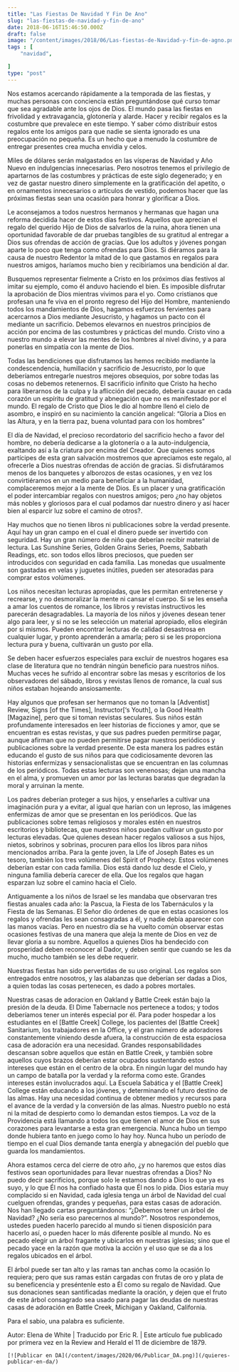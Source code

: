```yaml
---
title: "Las Fiestas De Navidad Y Fin De Ano"
slug: "las-fiestas-de-navidad-y-fin-de-ano"
date: 2018-06-16T15:46:50.000Z
draft: false
image: "/content/images/2018/06/Las-fiestas-de-Navidad-y-fin-de-agno.png"
tags : [
    "navidad",

]
type: "post"
---
```


   Nos estamos acercando rápidamente a la temporada de las fiestas, y muchas personas con conciencia están preguntándose qué curso tomar que sea agradable ante los ojos de Dios. El mundo pasa las fiestas en frivolidad y extravagancia, glotonería y alarde. Hacer y recibir regalos es la costumbre que prevalece en este tiempo. Y saber cómo distribuir estos regalos ente los amigos para que nadie se sienta ignorado es una preocupación no pequeña. Es un hecho que a menudo la costumbre de entregar presentes crea mucha envidia y celos.

 Miles de dólares serán malgastados en las vísperas de Navidad y Año Nuevo en indulgencias innecesarias. Pero nosotros tenemos el privilegio de apartarnos de las costumbres y prácticas de este siglo degenerado; y en vez de gastar nuestro dinero simplemente en la gratificación del apetito, o en ornamentos innecesarios o artículos de vestido, podemos hacer que las próximas fiestas sean una ocasión para honrar y glorificar a Dios.

 Le aconsejamos a todos nuestros hermanos y hermanas que hagan una reforma decidida hacer de estos días festivos. Aquellos que aprecian el regalo del querido Hijo de Dios de salvarlos de la ruina, ahora tienen una oportunidad favorable de dar pruebas tangibles de su gratitud al entregar a Dios sus ofrendas de acción de gracias. Que los adultos y jóvenes pongan aparte lo poco que tenga como ofrendas para Dios. Si diéramos para la causa de nuestro Redentor la mitad de lo que gastamos en regalos para nuestros amigos, haríamos mucho bien y recibiríamos una bendición al dar.

 Busquemos representar fielmente a Cristo en los próximos días festivos al imitar su ejemplo, como él anduvo haciendo el bien. Es imposible disfrutar la aprobación de Dios mientras vivimos para el yo. Como cristianos que profesan una fe viva en el pronto regreso del Hijo del Hombre, manteniendo todos los mandamientos de Dios, hagamos esfuerzos fervientes para acercarnos a Dios mediante Jesucristo, y hagamos un pacto con él mediante un sacrificio. Debemos elevarnos en nuestros principios de acción por encima de las costumbres y prácticas del mundo. Cristo vino a nuestro mundo a elevar las mentes de los hombres al nivel divino, y a para ponerlas en simpatía con la mente de Dios.

 Todas las bendiciones que disfrutamos las hemos recibido mediante la condescendencia, humillación y sacrificio de Jesucristo, por lo que deberíamos entregarle nuestros mejores obsequios, por sobre todas las cosas no debemos retenernos. El sacrificio infinito que Cristo ha hecho para liberarnos de la culpa y la aflicción del pecado, debería causar en cada corazón un espíritu de gratitud y abnegación que no es manifestado por el mundo. El regalo de Cristo que Dios le dio al hombre llenó el cielo de asombro, e inspiró en su nacimiento la canción angelical: “Gloria a Dios en las Altura, y en la tierra paz, buena voluntad para con los hombres”

 El día de Navidad, el precioso recordatorio del sacrificio hecho a favor del hombre, no debería dedicarse a la glotonería o a la auto-indulgencia, exaltando así a la criatura por encima del Creador. Que quienes somos partícipes de esta gran salvación mostremos que apreciamos este regalo, al ofrecerle a Dios nuestras ofrendas de acción de gracias. Si disfrutáramos menos de los banquetes y alborozos de estas ocasiones, y en vez los convirtiéramos en un medio para beneficiar a la humanidad, complaceremos mejor a la mente de Dios. Es un placer y una gratificación el poder intercambiar regalos con nuestros amigos; pero ¿no hay objetos más nobles y gloriosos para el cual podamos dar nuestro dinero y así hacer bien al esparcir luz sobre el camino de otros?.

 Hay muchos que no tienen libros ni publicaciones sobre la verdad presente. Aquí hay un gran campo en el cual el dinero puede ser invertido con seguridad. Hay un gran número de niño que deberían recibir material de lectura. Las Sunshine Series, Golden Grains Series, Poems, Sabbath Readings, etc. son todos ellos libros preciosos, que pueden ser introducidos con seguridad en cada familia. Las monedas que usualmente son gastadas en velas y juguetes inútiles, pueden ser atesoradas para comprar estos volúmenes.

 Los niños necesitan lecturas apropiadas, que les permitan entretenerse y recrearse, y no desmoralizar la mente ni cansar el cuerpo. Si se les enseña a amar los cuentos de romance, los libros y revistas instructivos les parecerán desagradables. La mayoría de los niños y jóvenes desean tener algo para leer, y si no se les selección un material apropiado, ellos elegirán por si mismos. Pueden encontrar lecturas de calidad desastrosa en cualquier lugar, y pronto aprenderán a amarla; pero si se les proporciona lectura pura y buena, cultivarán un gusto por ella.

 Se deben hacer esfuerzos especiales para excluir de nuestros hogares esa clase de literatura que no tendrán ningún beneficio para nuestros niños. Muchas veces he sufrido al encontrar sobre las mesas y escritorios de los observadores del sábado, libros y revistas llenos de romance, la cual sus niños estaban hojeando ansiosamente.

 Hay algunos que profesan ser hermanos que no toman la [Adventist] Review, Signs [of the Times], Instructor[‘s Youth], o la Good Health [Magazine], pero que si toman revistas seculares. Sus niños están profundamente interesados en leer historias de ficciones y amor, que se encuentran es estas revistas, y que sus padres pueden permitirse pagar, aunque afirman que no pueden permitirse pagar nuestros periódicos y publicaciones sobre la verdad presente. De esta manera los padres están educando el gusto de sus niños para que codiciosamente devoren las historias enfermizas y sensacionalistas que se encuentran en las columnas de los periódicos. Todas estas lecturas son venenosas; dejan una mancha en el alma, y promueven un amor por las lecturas baratas que degradan la moral y arruinan la mente.

 Los padres deberían proteger a sus hijos, y enseñarles a cultivar una imaginación pura y a evitar, al igual que harían con un leproso, las imágenes enfermizas de amor que se presentan en los periódicos. Que las publicaciones sobre temas religiosos y morales estén en nuestros escritorios y bibliotecas, que nuestros niños puedan cultivar un gusto por lecturas elevadas. Que quienes desean hacer regalos valiosos a sus hijos, nietos, sobrinos y sobrinas, procuren para ellos los libros para niños mencionados arriba. Para la gente joven, la Life of Joseph Bates es un tesoro, también los tres volúmenes del Spirit of Prophecy. Estos volúmenes deberían estar con cada familia. Dios está dando luz desde el Cielo, y ninguna familia debería carecer de ella. Que los regalos que hagan esparzan luz sobre el camino hacia el Cielo.

 Antiguamente a los niños de Israel se les mandaba que observaran tres fiestas anuales cada año: la Pascua, la Fiesta de los Tabernáculos y la Fiesta de las Semanas. El Señor dio órdenes de que en estas ocasiones los regalos y ofrendas les sean consagradas a él, y nadie debía aparecer con las manos vacías. Pero en nuestro día se ha vuelto común observar estas ocasiones festivas de una manera que aleja la mente de Dios en vez de llevar gloria a su nombre. Aquellos a quienes Dios ha bendecido con prosperidad deben reconocer al Dador, y deben sentir que cuando se les da mucho, mucho también se les debe requerir.

 Nuestras fiestas han sido pervertidas de su uso original. Los regalos son entregados entre nosotros, y las alabanzas que deberían ser dadas a Dios, a quien todas las cosas pertenecen, es dado a pobres mortales.

 Nuestras casas de adoracion en Oakland y Battle Creek están bajo la presión de la deuda. El Dime Tabernacle nos pertenece a todos; y todos deberíamos tener un interés especial por él. Para poder hospedar a los estudiantes en el [Battle Creek] College, los pacientes del [Battle Creek] Sanitarium, los trabajadores en la Office, y el gran número de adoradores constantemente viniendo desde afuera, la construcción de esta espaciosa casa de adoración era una necesidad. Grandes responsabilidades descansan sobre aquellos que están en Battle Creek, y también sobre aquellos cuyos brazos deberían estar ocupados sustentando estos intereses que están en el centro de la obra. En ningún lugar del mundo hay un campo de batalla por la verdad y la reforma como este. Grandes intereses están involucrados aquí. La Escuela Sabática y el [Battle Creek] College están educando a los jóvenes, y determinando el futuro destino de las almas. Hay una necesidad continua de obtener medios y recursos para el avance de la verdad y la conversión de las almas. Nuestro pueblo no está ni la mitad de despierto como lo demandan estos tiempos. La voz de la Providencia está llamando a todos los que tienen el amor de Dios en sus corazones para levantarse a esta gran emergencia. Nunca hubo un tiempo donde hubiera tanto en juego como lo hay hoy. Nunca hubo un período de tiempo en el cual Dios demande tanta energía y abnegación del pueblo que guarda los mandamientos.

 Ahora estamos cerca del cierre de otro año, ¿y no haremos que estos días festivos sean oportunidades para llevar nuestras ofrendas a Dios? No puedo decir sacrificios, porque solo le estamos dando a Dios lo que ya es suyo, y lo que Él nos ha confiado hasta que Él nos lo pida. Dios estaría muy complacido si en Navidad, cada iglesia tenga un árbol de Navidad del cual cuelguen ofrendas, grandes y pequeñas, para estas casas de adoración. Nos han llegado cartas preguntándonos: “¿Debemos tener un árbol de Navidad? ¿No sería eso parecernos al mundo?”. Nosotros respondemos, ustedes pueden hacerlo parecido al mundo si tienen disposición para hacerlo así, o pueden hacer lo más diferente posible al mundo. No es pecado elegir un árbol fragante y ubicarlos en nuestras iglesias; sino que el pecado yace en la razón que motiva la acción y el uso que se da a los regalos ubicados en el árbol.

 El árbol puede ser tan alto y las ramas tan anchas como la ocasión lo requiera; pero que sus ramas están cargadas con frutas de oro y plata de su beneficencia y preséntenle esto a Él como su regalo de Navidad. Que sus donaciones sean santificadas mediante la oración, y dejen que el fruto de este árbol consagrado sea usado para pagar las deudas de nuestras casas de adoración en Battle Creek, Michigan y Oakland, California.

 Para el sabio, una palabra es suficiente.

 Autor: Elena de White | Traducido por Eric R. | Este artículo fue publicado por primera vez en la Review and Herald el 11 de diciembre de 1879.

    [![Publicar en DA](/content/images/2020/06/Publicar_DA.png)](/quieres-publicar-en-da/) 